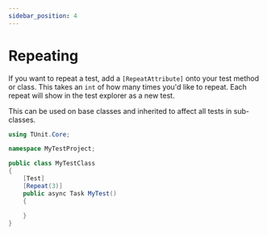 ```yaml
---
sidebar_position: 4
---
```


# Repeating

If you want to repeat a test, add a `[RepeatAttribute]` onto your test method or class. This takes an `int` of how many times you'd like to repeat. Each repeat will show in the test explorer as a new test.

This can be used on base classes and inherited to affect all tests in sub-classes.

```csharp
using TUnit.Core;

namespace MyTestProject;

public class MyTestClass
{
    [Test]
    [Repeat(3)]
    public async Task MyTest()
    {
        
    }
}
```